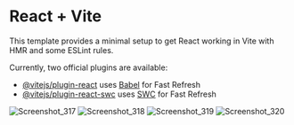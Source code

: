 # React + Vite

This template provides a minimal setup to get React working in Vite with HMR and some ESLint rules.

Currently, two official plugins are available:

- [@vitejs/plugin-react](https://github.com/vitejs/vite-plugin-react/blob/main/packages/plugin-react/README.md) uses [Babel](https://babeljs.io/) for Fast Refresh
- [@vitejs/plugin-react-swc](https://github.com/vitejs/vite-plugin-react-swc) uses [SWC](https://swc.rs/) for Fast Refresh


![Screenshot_317](https://github.com/NasDev07/FrontEnd-React/assets/71059706/2343f822-9462-482a-b6c0-ed3c6207597c)
![Screenshot_318](https://github.com/NasDev07/FrontEnd-React/assets/71059706/0045c87e-8cc7-4e66-8a7e-692d07922c4c)
![Screenshot_319](https://github.com/NasDev07/FrontEnd-React/assets/71059706/89f30334-2f69-456c-8c71-53ab8bcf5708)
![Screenshot_320](https://github.com/NasDev07/FrontEnd-React/assets/71059706/07fbc2f1-9652-44d5-809a-9d81989aa06a)

